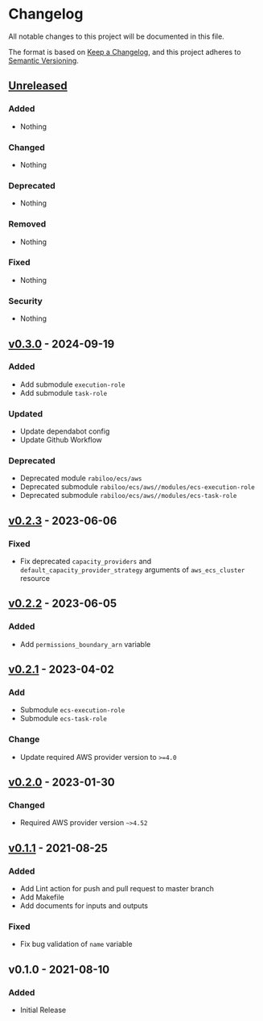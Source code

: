 # Changelog

All notable changes to this project will be documented in this file.

The format is based on [Keep a Changelog](https://keepachangelog.com/en/1.0.0/),
and this project adheres to [Semantic Versioning](https://semver.org/spec/v2.0.0.html).

## [Unreleased](https://github.com/rabiloo/terraform-aws-ecs/compare/v0.3.0...master)

### Added

- Nothing

### Changed

- Nothing

### Deprecated

- Nothing

### Removed

- Nothing

### Fixed

- Nothing

### Security

- Nothing

<!-- New Release notes will be placed here automatically -->
## [v0.3.0](https://github.com/rabiloo/terraform-aws-ecs/compare/v0.2.3...v0.3.0) - 2024-09-19

### Added

- Add submodule `execution-role`
- Add submodule `task-role`

### Updated

- Update dependabot config
- Update Github Workflow

### Deprecated

- Deprecated module `rabiloo/ecs/aws`
- Deprecated submodule `rabiloo/ecs/aws//modules/ecs-execution-role`
- Deprecated submodule `rabiloo/ecs/aws//modules/ecs-task-role`

## [v0.2.3](https://github.com/rabiloo/terraform-aws-ecs/compare/v0.2.2...v0.2.3) - 2023-06-06

### Fixed

- Fix deprecated `capacity_providers` and `default_capacity_provider_strategy` arguments of `aws_ecs_cluster` resource

## [v0.2.2](https://github.com/rabiloo/terraform-aws-ecs/compare/v0.2.1...v0.2.2) - 2023-06-05

### Added

- Add `permissions_boundary_arn` variable

## [v0.2.1](https://github.com/rabiloo/terraform-aws-ecs/compare/v0.2.0...v0.2.1) - 2023-04-02

### Add

- Submodule `ecs-execution-role`
- Submodule `ecs-task-role`

### Change

- Update required AWS provider version to `>=4.0`

## [v0.2.0](https://github.com/rabiloo/terraform-aws-ecs/compare/v0.1.1...v0.2.0) - 2023-01-30

### Changed

- Required AWS provider version `~>4.52`

## [v0.1.1](https://github.com/rabiloo/terraform-aws-ecs/compare/v0.1.0...v0.1.1) - 2021-08-25

### Added

- Add Lint action for push and pull request to master branch
- Add Makefile
- Add documents for inputs and outputs

### Fixed

- Fix bug validation of `name` variable

## v0.1.0 - 2021-08-10

### Added

- Initial Release
